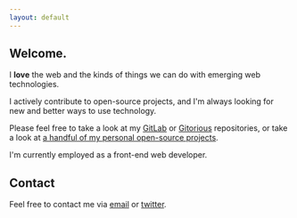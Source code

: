 ```yaml
---
layout: default
---
```

## Welcome.

I **love** the web and the kinds of things we can do with emerging web technologies.

I actively contribute to open-source projects, and I'm always looking for new and better ways to use technology.

Please feel free to take a look at my [GitLab](https://gitlab.com/u/geoffstokes) or [Gitorious](https://gitorious.org/geoffstokes) repositories, or take a look at [a handful of my personal open-source projects](examples.html).

I'm currently employed as a front-end web developer.

## Contact
Feel free to contact me via [email](mailto:hello@geoffstokes.net) or [twitter](https://twitter.com/geoffstokes).